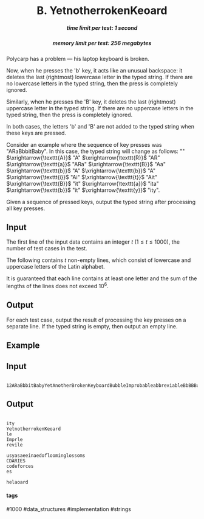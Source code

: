 <h1 style='text-align: center;'> B. YetnotherrokenKeoard</h1>

<h5 style='text-align: center;'>time limit per test: 1 second</h5>
<h5 style='text-align: center;'>memory limit per test: 256 megabytes</h5>

Polycarp has a problem — his laptop keyboard is broken.

Now, when he presses the 'b' key, it acts like an unusual backspace: it deletes the last (rightmost) lowercase letter in the typed string. If there are no lowercase letters in the typed string, then the press is completely ignored.

Similarly, when he presses the 'B' key, it deletes the last (rightmost) uppercase letter in the typed string. If there are no uppercase letters in the typed string, then the press is completely ignored.

In both cases, the letters 'b' and 'B' are not added to the typed string when these keys are pressed.

Consider an example where the sequence of key presses was "ARaBbbitBaby". In this case, the typed string will change as follows: "" $\xrightarrow{\texttt{A}}$ "A" $\xrightarrow{\texttt{R}}$ "AR" $\xrightarrow{\texttt{a}}$ "ARa" $\xrightarrow{\texttt{B}}$ "Aa" $\xrightarrow{\texttt{b}}$ "A" $\xrightarrow{\texttt{b}}$ "A" $\xrightarrow{\texttt{i}}$ "Ai" $\xrightarrow{\texttt{t}}$ "Ait" $\xrightarrow{\texttt{B}}$ "it" $\xrightarrow{\texttt{a}}$ "ita" $\xrightarrow{\texttt{b}}$ "it" $\xrightarrow{\texttt{y}}$ "ity".

Given a sequence of pressed keys, output the typed string after processing all key presses.

## Input

The first line of the input data contains an integer $t$ ($1 \le t \le 1000$), the number of test cases in the test.

The following contains $t$ non-empty lines, which consist of lowercase and uppercase letters of the Latin alphabet.

It is guaranteed that each line contains at least one letter and the sum of the lengths of the lines does not exceed $10^6$.

## Output

For each test case, output the result of processing the key presses on a separate line. If the typed string is empty, then output an empty line.

## Example

## Input


```

12ARaBbbitBabyYetAnotherBrokenKeyboardBubbleImprobableabbreviableBbBBBusyasaBeeinaBedofBloomingBlossomsCoDEBARbIEScodeforcesbobebobbesbTheBBlackbboard
```
## Output


```

ity
YetnotherrokenKeoard
le
Imprle
revile

usyasaeeinaedofloominglossoms
CDARIES
codeforces
es

helaoard

```


#### tags 

#1000 #data_structures #implementation #strings 